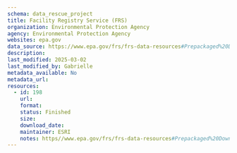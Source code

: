 ```yaml
---
schema: data_rescue_project 
title: Facility Registry Service (FRS)
organization: Environmental Protection Agency
agency: Environmental Protection Agency
websites: epa.gov
data_source: https://www.epa.gov/frs/frs-data-resources#Prepackaged%20Downloads
description: 
last_modified: 2025-03-02
last_modified_by: Gabrielle
metadata_available: No
metadata_url: 
resources:
  - id: 198
    url: 
    format: 
    status: Finished
    size: 
    download_date: 
    maintainer: ESRI
    notes: https//www.epa.gov/frs/frs-data-resources#Prepackaged%20Downloads,  https//www.epa.gov/frs
---
```

